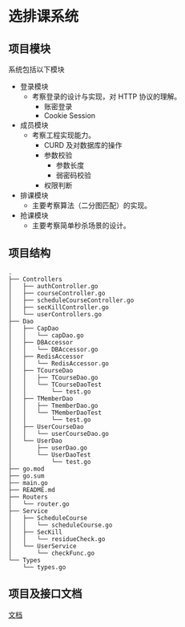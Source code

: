 # 选排课系统

## 项目模块

系统包括以下模块
- 登录模块
  - 考察登录的设计与实现，对 HTTP 协议的理解。
    - 账密登录
    - Cookie Session
- 成员模块
  - 考察工程实现能力。
    - CURD 及对数据库的操作
    - 参数校验
      - 参数长度
      - 弱密码校验
    - 权限判断
- 排课模块
  - 主要考察算法（二分图匹配）的实现。
- 抢课模块
  - 主要考察简单秒杀场景的设计。

## 项目结构
```
.
├── Controllers
│   ├── authController.go
│   ├── courseController.go
│   ├── scheduleCourseController.go
│   ├── secKillController.go
│   └── userControllers.go
├── Dao
│   ├── CapDao
│   │   └── capDao.go
│   ├── DBAccessor
│   │   └── DBAccessor.go
│   ├── RedisAccessor
│   │   └── RedisAccessor.go
│   ├── TCourseDao
│   │   ├── TCourseDao.go
│   │   └── TCourseDaoTest
│   │       └── test.go
│   ├── TMemberDao
│   │   ├── TmemberDao.go
│   │   └── TMemberDaoTest
│   │       └── test.go
│   ├── UserCourseDao
│   │   └── userCourseDao.go
│   └── UserDao
│       ├── userDao.go
│       └── UserDaoTest
│           └── test.go
├── go.mod
├── go.sum
├── main.go
├── README.md
├── Routers
│   └── router.go
├── Service
│   ├── ScheduleCourse
│   │   └── scheduleCourse.go
│   ├── SecKill
│   │   └── residueCheck.go
│   └── UserService
│       └── checkFunc.go
└── Types
    └── types.go
```

## 项目及接口文档
[文档](https://bytedancecampus1.feishu.cn/docs/doccnens5GECVM1l9nGaRLUEIn3?from=from_copylink)
